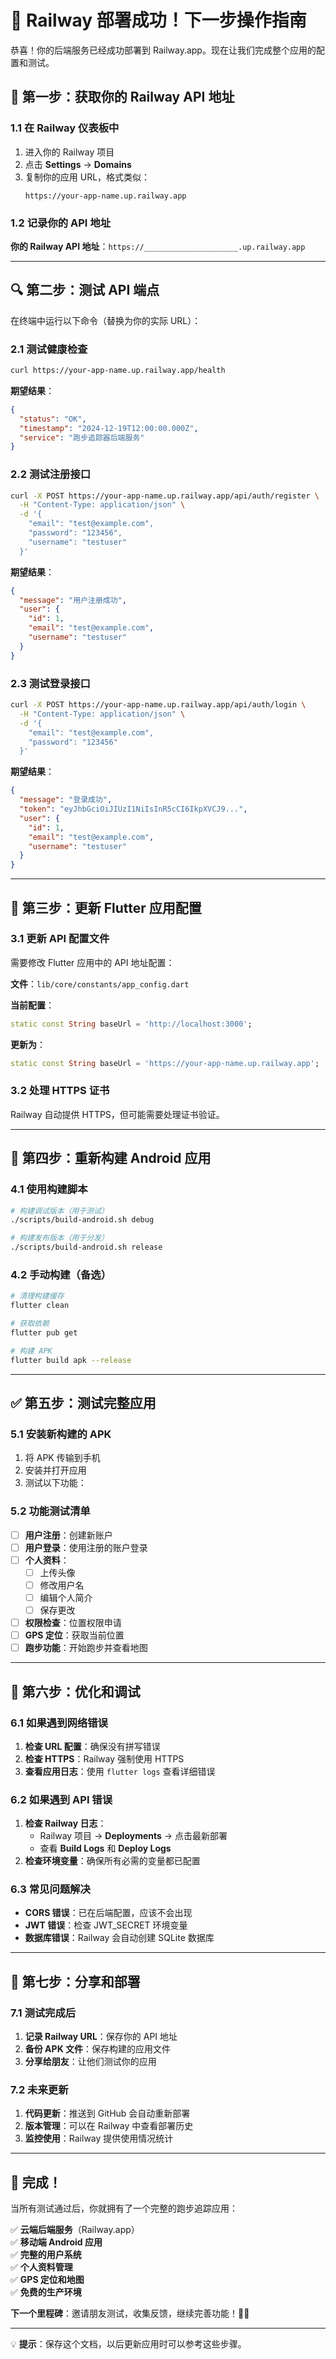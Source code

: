 # 🎉 Railway 部署成功！下一步操作指南

恭喜！你的后端服务已经成功部署到 Railway.app。现在让我们完成整个应用的配置和测试。

## 📝 第一步：获取你的 Railway API 地址

### 1.1 在 Railway 仪表板中

1. 进入你的 Railway 项目
2. 点击 **Settings** → **Domains**
3. 复制你的应用 URL，格式类似：
   ```
   https://your-app-name.up.railway.app
   ```

### 1.2 记录你的 API 地址

**你的 Railway API 地址**：`https://_____________________.up.railway.app`

---

## 🔍 第二步：测试 API 端点

在终端中运行以下命令（替换为你的实际 URL）：

### 2.1 测试健康检查

```bash
curl https://your-app-name.up.railway.app/health
```

**期望结果**：

```json
{
  "status": "OK",
  "timestamp": "2024-12-19T12:00:00.000Z",
  "service": "跑步追踪器后端服务"
}
```

### 2.2 测试注册接口

```bash
curl -X POST https://your-app-name.up.railway.app/api/auth/register \
  -H "Content-Type: application/json" \
  -d '{
    "email": "test@example.com",
    "password": "123456",
    "username": "testuser"
  }'
```

**期望结果**：

```json
{
  "message": "用户注册成功",
  "user": {
    "id": 1,
    "email": "test@example.com",
    "username": "testuser"
  }
}
```

### 2.3 测试登录接口

```bash
curl -X POST https://your-app-name.up.railway.app/api/auth/login \
  -H "Content-Type: application/json" \
  -d '{
    "email": "test@example.com",
    "password": "123456"
  }'
```

**期望结果**：

```json
{
  "message": "登录成功",
  "token": "eyJhbGciOiJIUzI1NiIsInR5cCI6IkpXVCJ9...",
  "user": {
    "id": 1,
    "email": "test@example.com",
    "username": "testuser"
  }
}
```

---

## 🔧 第三步：更新 Flutter 应用配置

### 3.1 更新 API 配置文件

需要修改 Flutter 应用中的 API 地址配置：

**文件**：`lib/core/constants/app_config.dart`

**当前配置**：

```dart
static const String baseUrl = 'http://localhost:3000';
```

**更新为**：

```dart
static const String baseUrl = 'https://your-app-name.up.railway.app';
```

### 3.2 处理 HTTPS 证书

Railway 自动提供 HTTPS，但可能需要处理证书验证。

---

## 📱 第四步：重新构建 Android 应用

### 4.1 使用构建脚本

```bash
# 构建调试版本（用于测试）
./scripts/build-android.sh debug

# 构建发布版本（用于分发）
./scripts/build-android.sh release
```

### 4.2 手动构建（备选）

```bash
# 清理构建缓存
flutter clean

# 获取依赖
flutter pub get

# 构建 APK
flutter build apk --release
```

---

## ✅ 第五步：测试完整应用

### 5.1 安装新构建的 APK

1. 将 APK 传输到手机
2. 安装并打开应用
3. 测试以下功能：

### 5.2 功能测试清单

- [ ] **用户注册**：创建新账户
- [ ] **用户登录**：使用注册的账户登录
- [ ] **个人资料**：
  - [ ] 上传头像
  - [ ] 修改用户名
  - [ ] 编辑个人简介
  - [ ] 保存更改
- [ ] **权限检查**：位置权限申请
- [ ] **GPS 定位**：获取当前位置
- [ ] **跑步功能**：开始跑步并查看地图

---

## 🎯 第六步：优化和调试

### 6.1 如果遇到网络错误

1. **检查 URL 配置**：确保没有拼写错误
2. **检查 HTTPS**：Railway 强制使用 HTTPS
3. **查看应用日志**：使用 `flutter logs` 查看详细错误

### 6.2 如果遇到 API 错误

1. **检查 Railway 日志**：
   - Railway 项目 → **Deployments** → 点击最新部署
   - 查看 **Build Logs** 和 **Deploy Logs**
2. **检查环境变量**：确保所有必需的变量都已配置

### 6.3 常见问题解决

- **CORS 错误**：已在后端配置，应该不会出现
- **JWT 错误**：检查 JWT_SECRET 环境变量
- **数据库错误**：Railway 会自动创建 SQLite 数据库

---

## 🌟 第七步：分享和部署

### 7.1 测试完成后

1. **记录 Railway URL**：保存你的 API 地址
2. **备份 APK 文件**：保存构建的应用文件
3. **分享给朋友**：让他们测试你的应用

### 7.2 未来更新

1. **代码更新**：推送到 GitHub 会自动重新部署
2. **版本管理**：可以在 Railway 中查看部署历史
3. **监控使用**：Railway 提供使用情况统计

---

## 🎊 完成！

当所有测试通过后，你就拥有了一个完整的跑步追踪应用：

✅ **云端后端服务**（Railway.app）  
✅ **移动端 Android 应用**  
✅ **完整的用户系统**  
✅ **个人资料管理**  
✅ **GPS 定位和地图**  
✅ **免费的生产环境**

**下一个里程碑**：邀请朋友测试，收集反馈，继续完善功能！🏃‍♂️

---

💡 **提示**：保存这个文档，以后更新应用时可以参考这些步骤。

